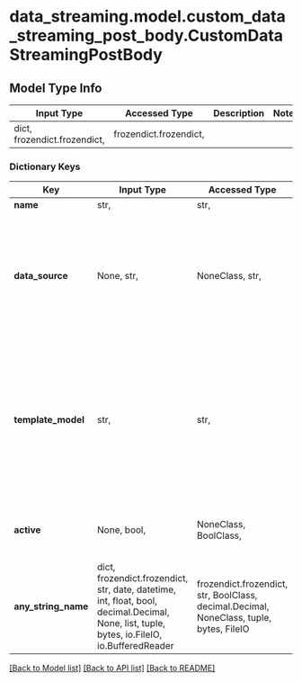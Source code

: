 # data_streaming.model.custom_data_streaming_post_body.CustomDataStreamingPostBody

## Model Type Info
Input Type | Accessed Type | Description | Notes
------------ | ------------- | ------------- | -------------
dict, frozendict.frozendict,  | frozendict.frozendict,  |  | 

### Dictionary Keys
Key | Input Type | Accessed Type | Description | Notes
------------ | ------------- | ------------- | ------------- | -------------
**name** | str,  | str,  |  | [optional] 
**data_source** | None, str,  | NoneClass, str,  | Options:  * &#x60;http&#x60; - Edge Applications (default)  * &#x60;waf&#x60; - WAF Events  * &#x60;cells_console&#x60; - Edge Functions  * &#x60;rtm_activity&#x60; - Activity History    | [optional] must be one of ["http", "waf", "cells_console", "rtm_activity", ] 
**template_model** | str,  | str,  | Note:  * Add all variables and values that will be used to stream according to the data source you choose to use.    * All data streaming [variables can be found on the reference documentation](https://www.azion.com/en/documentation/products/data-streaming/#selecting-data-sources).    | [optional] 
**active** | None, bool,  | NoneClass, BoolClass,  |  | [optional] if omitted the server will use the default value of True
**any_string_name** | dict, frozendict.frozendict, str, date, datetime, int, float, bool, decimal.Decimal, None, list, tuple, bytes, io.FileIO, io.BufferedReader | frozendict.frozendict, str, BoolClass, decimal.Decimal, NoneClass, tuple, bytes, FileIO | any string name can be used but the value must be the correct type | [optional]

[[Back to Model list]](../../README.md#documentation-for-models) [[Back to API list]](../../README.md#documentation-for-api-endpoints) [[Back to README]](../../README.md)

